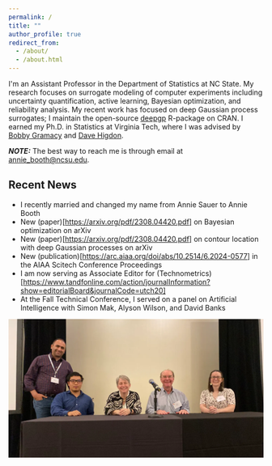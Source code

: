 ```yaml
---
permalink: /
title: ""
author_profile: true
redirect_from: 
  - /about/
  - /about.html
---
```


I'm an Assistant Professor in the Department of Statistics at NC State.  My research focuses on surrogate modeling of computer experiments including uncertainty quantification, active learning, Bayesian optimization, and reliability analysis.  My recent work has focused on deep Gaussian process surrogates; I maintain the open-source [deepgp](https://cran.r-project.org/package=deepgp) R-package on CRAN.   I earned my Ph.D. in Statistics at Virginia Tech, where I was advised by [Bobby Gramacy](https://bobby.johnson-gramacy.com/) and [Dave Higdon](https://www.stat.vt.edu/people/stat-faculty/higdon-david.html).

**_NOTE:_**  The best way to reach me is through email at annie_booth@ncsu.edu.

Recent News
------

* I recently married and changed my name from Annie Sauer to Annie Booth
* New (paper)[https://arxiv.org/pdf/2308.04420.pdf] on Bayesian optimization on arXiv
* New (paper)[https://arxiv.org/pdf/2308.04420.pdf] on contour location with deep Gaussian processes on arXiv
* New (publication)[https://arc.aiaa.org/doi/abs/10.2514/6.2024-0577] in the AIAA Scitech Conference Proceedings
* I am now serving as Associate Editor for (Technometrics)[https://www.tandfonline.com/action/journalInformation?show=editorialBoard&journalCode=utch20]
* At the Fall Technical Conference, I served on a panel on Artificial Intelligence with Simon Mak, Alyson Wilson, and David Banks

![](/images/ftc.png)
